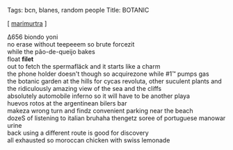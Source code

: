 Tags: bcn, blanes, random people 
Title: BOTANIC
  
[ [marimurtra](https://maps.app.goo.gl/GcQ26xre1ZsSAWq97?g_st=com.google.maps.preview.copy) ]

Δ656
biondo yoni  
no erase without teepeeem so brute forcezit  
while the pão-de-queijo bakes  
float **filet**  
out to fetch the spermafläck and it starts like a charm  
the phone holder doesn't though so acquirezone while #1™ pumps gas  
the botanic garden at the hills for cycas revoluta, other suculent plants and the ridiculously amazing view of the sea and the cliffs  
absolutely automobile inferno so it will have to be another playa    
huevos rotos at the argentinean bilers bar  
makeza wrong turn and findz convenient parking near the beach  
dozeS of listening to italian bruhaha thengetz soree of portuguese manowar urine  
back using a different route is good for discovery  
all exhausted so moroccan chicken with swiss lemonade  
